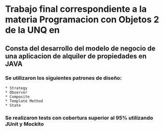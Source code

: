 # Trabajo final correspondiente a la materia Programacion con Objetos 2 de la UNQ en 
## Consta del desarrollo del modelo de negocio de una aplicacion de alquiler de propiedades en JAVA
### Se utilizaron los siguientes patrones de diseño:
    * Strategy
    * Observer
    * Composite
    * Template Method
    * State
### Se realizaron tests con cobertura superior al 95% utilizando JUnit y Mockito
